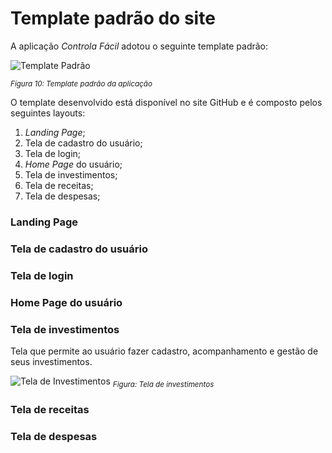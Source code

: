 # Template padrão do site

A aplicação *Controla Fácil* adotou o seguinte template padrão:

![Template Padrão](https://github.com/ICEI-PUC-Minas-PMV-ADS/pmv-ads-2023-1-e1-proj-web-t3-pmv-ads-2023-1-e1-proj-web-t3-g1/assets/122227953/2450930a-5b02-4b90-b334-f490da2d7387)

<sub>*Figura 10: Template padrão da aplicação*</sub>

O template desenvolvido está disponível no site GitHub e é composto pelos seguintes layouts:

1. *Landing Page*;
2. Tela de cadastro do usuário;
3. Tela de login;
4. *Home Page* do usuário;
5. Tela de investimentos;
6. Tela de receitas;
7. Tela de despesas;

### **Landing Page**

###  **Tela de cadastro do usuário**

###  **Tela de login**

###  **Home Page do usuário**

###  **Tela de investimentos**

Tela que permite ao usuário fazer cadastro, acompanhamento e gestão de seus investimentos.

![Tela de Investimentos](https://github.com/ICEI-PUC-Minas-PMV-ADS/pmv-ads-2023-1-e1-proj-web-t3-pmv-ads-2023-1-e1-proj-web-t3-g1/assets/122227953/5a07ea4a-e459-4dd6-9d02-91697ea97244)
<sub>*Figura: Tela de investimentos*</sub>

###  **Tela de receitas**

###  **Tela de despesas**
